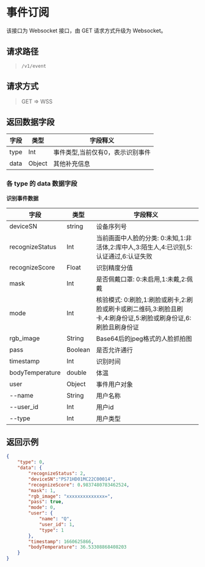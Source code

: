 # 事件订阅

该接口为 Websocket 接口，由 GET 请求方式升级为 Websocket。

## 请求路径

> `​/v1​/event`

## 请求方式

> GET => WSS

## 返回数据字段

| 字段 | 类型   | 字段释义                         |
| ---- | ------ | -------------------------------- |
| type | Int    | 事件类型,当前仅有0，表示识别事件 |
| data | Object | 其他补充信息                     |

### 各 type 的 data 数据字段

**识别事件数据**

| 字段            | 类型    | 字段释义                                                     |
| --------------- | ------- | ------------------------------------------------------------ |
| deviceSN        | string  | 设备序列号                                                   |
| recognizeStatus | Int     | 当前画面中人脸的分类: 0:未知,1:非活体,2:库中人,3:陌生人,4:已识别,5:认证通过,6:认证失败 |
| recognizeScore  | Float   | 识别精度分值                                                 |
| mask            | Int     | 是否佩戴口罩: 0:未启用,1:未戴,2:佩戴                         |
| mode            | Int     | 核验模式: 0:刷脸,1:刷脸或刷卡,2:刷脸或刷卡或刷二维码,3:刷脸且刷卡,4:刷身份证,5:刷脸或刷身份证,6:刷脸且刷身份证 |
| rgb_image       | String  | Base64后的jpeg格式的人脸抓拍图                               |
| pass            | Boolean | 是否允许通行                                                 |
| timestamp       | Int     | 识别时间                                                     |
| bodyTemperature       | double     | 体温                                                    |
| user            | Object  | 事件用户对象                                                 |
| --name          | String  | 用户名称                                                     |
| --user_id       | Int     | 用户id                                                       |
| --type          | Int     | 用户类型                                                     |

## 返回示例

```json
{
    "type": 0,
    "data": {
        "recognizeStatus": 2,
        "deviceSN":"PS71HD01MC22C00014",
        "recognizeScore": 0.9837480783462524,
        "mask": 1,
        "rgb_image": "xxxxxxxxxxxxxx=",
        "pass": true,
        "mode": 0,
        "user": {
            "name": "Q",
            "user_id": 1,
            "type": 1
        },
        "timestamp": 1660625866,
        "bodyTemperature": 36.53308868408203
    }
}
```